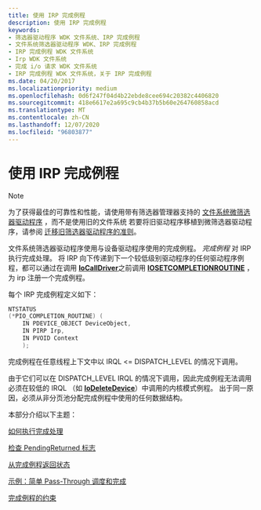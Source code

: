 ```yaml
---
title: 使用 IRP 完成例程
description: 使用 IRP 完成例程
keywords:
- 筛选器驱动程序 WDK 文件系统、IRP 完成例程
- 文件系统筛选器驱动程序 WDK、IRP 完成例程
- IRP 完成例程 WDK 文件系统
- Irp WDK 文件系统
- 完成 i/o 请求 WDK 文件系统
- IRP 完成例程 WDK 文件系统，关于 IRP 完成例程
ms.date: 04/20/2017
ms.localizationpriority: medium
ms.openlocfilehash: 0d6f247f04d4b22ebde8cee694c20382c4406820
ms.sourcegitcommit: 418e6617e2a695c9cb4b37b5b60e264760858acd
ms.translationtype: MT
ms.contentlocale: zh-CN
ms.lasthandoff: 12/07/2020
ms.locfileid: "96803877"
---
```

# <a name="using-irp-completion-routines"></a>使用 IRP 完成例程

> [!NOTE]
> 为了获得最佳的可靠性和性能，请使用带有筛选器管理器支持的 [文件系统微筛选器驱动程序](./filter-manager-concepts.md) ，而不是使用旧的文件系统 若要将旧驱动程序移植到微筛选器驱动程序，请参阅 [迁移旧筛选器驱动程序的准则](guidelines-for-porting-legacy-filter-drivers.md)。

文件系统筛选器驱动程序使用与设备驱动程序使用的完成例程。 *完成例程* 对 IRP 执行完成处理。 将 IRP 向下传递到下一个较低级别驱动程序的任何驱动程序例程，都可以通过在调用 [**IoCallDriver**](/windows-hardware/drivers/ddi/wdm/nf-wdm-iocalldriver)之前调用 [**IOSETCOMPLETIONROUTINE**](/windows-hardware/drivers/ddi/wdm/nf-wdm-iosetcompletionroutine) ，为 irp 注册一个完成例程。

每个 IRP 完成例程定义如下：

```cpp
NTSTATUS
(*PIO_COMPLETION_ROUTINE) (
    IN PDEVICE_OBJECT DeviceObject,
    IN PIRP Irp,
    IN PVOID Context
    );
```

完成例程在任意线程上下文中以 IRQL <= DISPATCH_LEVEL 的情况下调用。

由于它们可以在 DISPATCH_LEVEL IRQL 的情况下调用，因此完成例程无法调用必须在较低的 IRQL （如 [**IoDeleteDevice**](/windows-hardware/drivers/ddi/wdm/nf-wdm-iodeletedevice)）中调用的内核模式例程。 出于同一原因，必须从非分页池分配完成例程中使用的任何数据结构。

本部分介绍以下主题：

[如何执行完成处理](how-completion-processing-is-performed.md)

[检查 PendingReturned 标志](checking-the-pendingreturned-flag.md)

[从完成例程返回状态](returning-status-from-completion-routines.md)

[示例：简单 Pass-Through 调度和完成](example--simple-pass-through-dispatch-and-completion.md)

[完成例程的约束](constraints-on-completion-routines.md)
